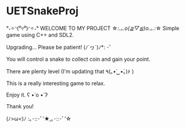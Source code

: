 # UETSnakeProj

°˖✧◝(⁰▿⁰)◜✧˖°   WELCOME TO MY PROJECT   ☆*:.｡.o(≧▽≦)o.｡.:*☆
Simple game using C++ and SDL2.

Upgrading... Please be patient! (ﾉ´ヮ`)ﾉ*: ･ﾟ

You will control a snake to collect coin and gain your point.

There are plenty level (I'm updating that ٩(｡•́‿•̀｡)۶ )

This is a really interesting game to relax.

Enjoy it. ʕ •̀ o •́ ʔ

Thank you!

(ﾉ>ω<)ﾉ :｡･::･ﾟ’★,｡･::･ﾟ’☆
